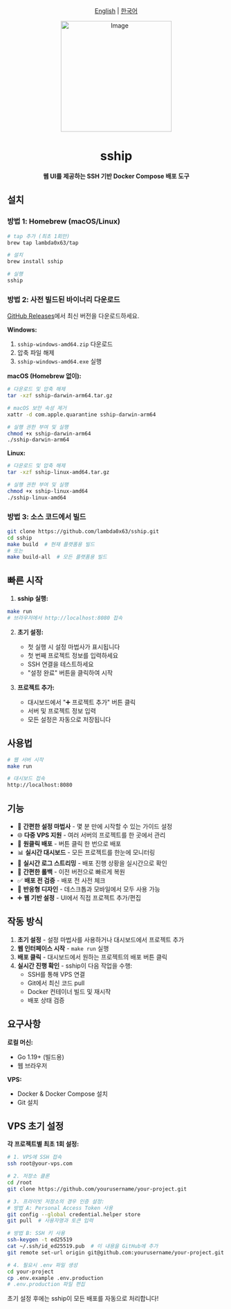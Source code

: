 <div align="center">

[English](README.md) | [한국어](README-ko.md)

  <img width="256" height="256" alt="Image" src="https://github.com/user-attachments/assets/a7d5ec9f-b2b5-4647-b6fe-d66c088ece6e" />
  
  # sship
  
  **웹 UI를 제공하는 SSH 기반 Docker Compose 배포 도구**
  <br>
</div>

## 설치

### 방법 1: Homebrew (macOS/Linux)

```bash
# tap 추가 (최초 1회만)
brew tap lambda0x63/tap

# 설치
brew install sship

# 실행
sship
```

### 방법 2: 사전 빌드된 바이너리 다운로드

[GitHub Releases](https://github.com/lambda0x63/sship/releases/latest)에서 최신 버전을 다운로드하세요.

**Windows:**
1. `sship-windows-amd64.zip` 다운로드
2. 압축 파일 해제
3. `sship-windows-amd64.exe` 실행

**macOS (Homebrew 없이):**
```bash
# 다운로드 및 압축 해제
tar -xzf sship-darwin-arm64.tar.gz

# macOS 보안 속성 제거
xattr -d com.apple.quarantine sship-darwin-arm64

# 실행 권한 부여 및 실행
chmod +x sship-darwin-arm64
./sship-darwin-arm64
```

**Linux:**
```bash
# 다운로드 및 압축 해제
tar -xzf sship-linux-amd64.tar.gz

# 실행 권한 부여 및 실행
chmod +x sship-linux-amd64
./sship-linux-amd64
```

### 방법 3: 소스 코드에서 빌드

```bash
git clone https://github.com/lambda0x63/sship.git
cd sship
make build  # 현재 플랫폼용 빌드
# 또는
make build-all  # 모든 플랫폼용 빌드
```

## 빠른 시작

1. **sship 실행:**
```bash
make run
# 브라우저에서 http://localhost:8080 접속
```

2. **초기 설정:**
   - 첫 실행 시 설정 마법사가 표시됩니다
   - 첫 번째 프로젝트 정보를 입력하세요
   - SSH 연결을 테스트하세요
   - "설정 완료" 버튼을 클릭하여 시작

3. **프로젝트 추가:**
   - 대시보드에서 "➕ 프로젝트 추가" 버튼 클릭
   - 서버 및 프로젝트 정보 입력
   - 모든 설정은 자동으로 저장됩니다

## 사용법

```bash
# 웹 서버 시작
make run

# 대시보드 접속
http://localhost:8080
```

## 기능

- 🎯 **간편한 설정 마법사** - 몇 분 만에 시작할 수 있는 가이드 설정
- 🌐 **다중 VPS 지원** - 여러 서버의 프로젝트를 한 곳에서 관리
- 🚀 **원클릭 배포** - 버튼 클릭 한 번으로 배포
- 📊 **실시간 대시보드** - 모든 프로젝트를 한눈에 모니터링
- 📜 **실시간 로그 스트리밍** - 배포 진행 상황을 실시간으로 확인
- 🔄 **간편한 롤백** - 이전 버전으로 빠르게 복원
- ✅ **배포 전 검증** - 배포 전 사전 체크
- 📱 **반응형 디자인** - 데스크톱과 모바일에서 모두 사용 가능
- ➕ **웹 기반 설정** - UI에서 직접 프로젝트 추가/편집

## 작동 방식

1. **초기 설정** - 설정 마법사를 사용하거나 대시보드에서 프로젝트 추가
2. **웹 인터페이스 시작** - `make run` 실행
3. **배포 클릭** - 대시보드에서 원하는 프로젝트의 배포 버튼 클릭
4. **실시간 진행 확인** - sship이 다음 작업을 수행:
   - SSH를 통해 VPS 연결
   - Git에서 최신 코드 pull
   - Docker 컨테이너 빌드 및 재시작
   - 배포 상태 검증

## 요구사항

**로컬 머신:**
- Go 1.19+ (빌드용)
- 웹 브라우저

**VPS:**
- Docker & Docker Compose 설치
- Git 설치

## VPS 초기 설정

**각 프로젝트별 최초 1회 설정:**

```bash
# 1. VPS에 SSH 접속
ssh root@your-vps.com

# 2. 저장소 클론
cd /root
git clone https://github.com/yourusername/your-project.git

# 3. 프라이빗 저장소의 경우 인증 설정:
# 방법 A: Personal Access Token 사용
git config --global credential.helper store
git pull  # 사용자명과 토큰 입력

# 방법 B: SSH 키 사용
ssh-keygen -t ed25519
cat ~/.ssh/id_ed25519.pub  # 이 내용을 GitHub에 추가
git remote set-url origin git@github.com:yourusername/your-project.git

# 4. 필요시 .env 파일 생성
cd your-project
cp .env.example .env.production
# .env.production 파일 편집
```

초기 설정 후에는 sship이 모든 배포를 자동으로 처리합니다!
